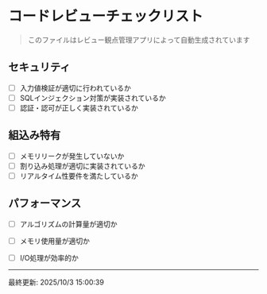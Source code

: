 # コードレビューチェックリスト

> このファイルはレビュー観点管理アプリによって自動生成されています

## セキュリティ

- [ ] 入力値検証が適切に行われているか
- [ ] SQLインジェクション対策が実装されているか
- [ ] 認証・認可が正しく実装されているか

## 組込み特有

- [ ] メモリリークが発生していないか
- [ ] 割り込み処理が適切に実装されているか
- [ ] リアルタイム性要件を満たしているか

## パフォーマンス

- [ ] アルゴリズムの計算量が適切か
- [ ] メモリ使用量が適切か
- [ ] I/O処理が効率的か


---
最終更新: 2025/10/3 15:00:39
